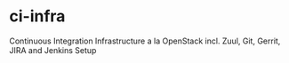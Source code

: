# ci-infra
Continuous Integration Infrastructure a la OpenStack incl. Zuul, Git, Gerrit, JIRA and Jenkins Setup
